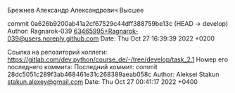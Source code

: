 Брежнев Александр Александрович
Высшее

commit 0a626b9200ab41a2cf67529c44dff388759be13c (HEAD -> develop)
Author: Ragnarok-039 <63465995+Ragnarok-039@users.noreply.github.com>
Date:   Thu Oct 27 16:39:39 2022 +0200

Ссылка на репозиторий коллеги:
https://gitlab.com/dev.python/course_de/-/tree/develop/task_2.1
Номер его последнего коммита:
Последний коммит:
commit 28dc5051c289f3ab468461e31c268389aeab058c
Author: Aleksei Stakun stakun.alexey@gmail.com
Date:   Thu Oct 27 00:41:17 2022 +0400
